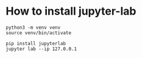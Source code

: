 # How to install jupyter-lab

```
python3 -m venv venv 
source venv/bin/activate

pip install jupyterlab
jupyter lab --ip 127.0.0.1

```
